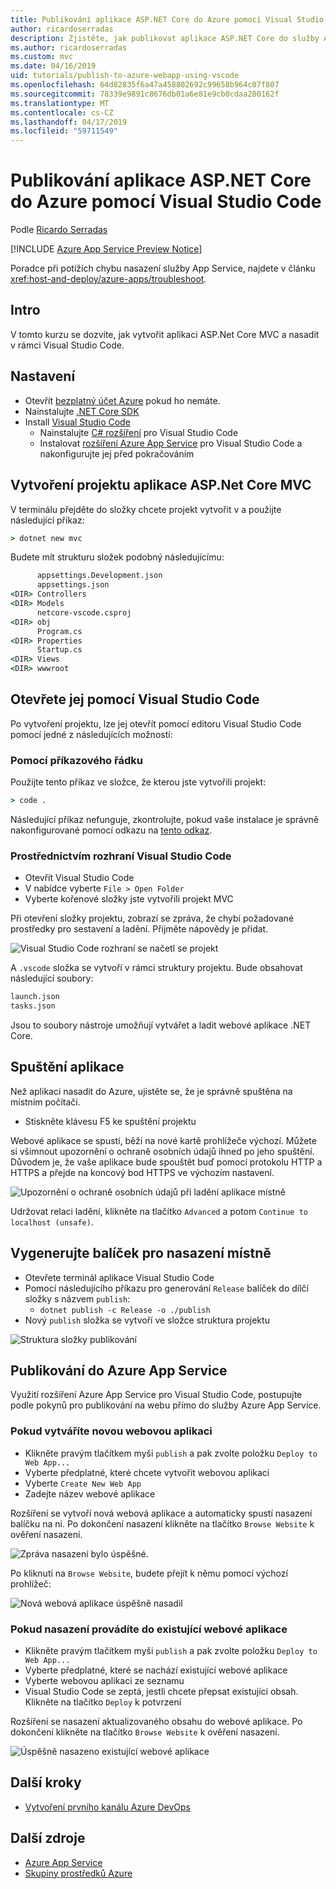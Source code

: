 ```yaml
---
title: Publikování aplikace ASP.NET Core do Azure pomocí Visual Studio Code
author: ricardoserradas
description: Zjistěte, jak publikovat aplikace ASP.NET Core do služby Azure App Service pomocí nástroje Visual Studio Code
ms.author: ricardoserradas
ms.custom: mvc
ms.date: 04/16/2019
uid: tutorials/publish-to-azure-webapp-using-vscode
ms.openlocfilehash: 64d82835f6a47a458802692c99658b964c07f807
ms.sourcegitcommit: 78339e9891c8676db01a6e81e9cb0cdaa280162f
ms.translationtype: MT
ms.contentlocale: cs-CZ
ms.lasthandoff: 04/17/2019
ms.locfileid: "59711549"
---
```

# <a name="publish-an-aspnet-core-app-to-azure-with-visual-studio-code"></a>Publikování aplikace ASP.NET Core do Azure pomocí Visual Studio Code

Podle [Ricardo Serradas](https://twitter.com/ricardoserradas)

[!INCLUDE [Azure App Service Preview Notice](../includes/azure-apps-preview-notice.md)]

Poradce při potížích chybu nasazení služby App Service, najdete v článku <xref:host-and-deploy/azure-apps/troubleshoot>.

## <a name="intro"></a>Intro

V tomto kurzu se dozvíte, jak vytvořit aplikaci ASP.Net Core MVC a nasadit v rámci Visual Studio Code.

## <a name="set-up"></a>Nastavení

- Otevřít [bezplatný účet Azure](https://azure.microsoft.com/free/dotnet/) pokud ho nemáte.
- Nainstalujte [.NET Core SDK](https://dotnet.microsoft.com/download)
- Install [Visual Studio Code](https://code.visualstudio.com/Download)
  - Nainstalujte [ C# rozšíření](https://marketplace.visualstudio.com/items?itemName=ms-vscode.csharp) pro Visual Studio Code
  - Instalovat [rozšíření Azure App Service](https://marketplace.visualstudio.com/items?itemName=ms-azuretools.vscode-azureappservice) pro Visual Studio Code a nakonfigurujte jej před pokračováním

## <a name="create-an-aspnet-core-mvc-project"></a>Vytvoření projektu aplikace ASP.Net Core MVC

V terminálu přejděte do složky chcete projekt vytvořit v a použijte následující příkaz:

```cmd
> dotnet new mvc
```

Budete mít strukturu složek podobný následujícímu:

```cmd
      appsettings.Development.json
      appsettings.json
<DIR> Controllers
<DIR> Models
      netcore-vscode.csproj
<DIR> obj
      Program.cs
<DIR> Properties
      Startup.cs
<DIR> Views
<DIR> wwwroot
```

## <a name="open-it-with-visual-studio-code"></a>Otevřete jej pomocí Visual Studio Code

Po vytvoření projektu, lze jej otevřít pomocí editoru Visual Studio Code pomocí jedné z následujících možností:

### <a name="through-the-command-line"></a>Pomocí příkazového řádku

Použijte tento příkaz ve složce, že kterou jste vytvořili projekt:

```cmd
> code .
```

Následující příkaz nefunguje, zkontrolujte, pokud vaše instalace je správně nakonfigurované pomocí odkazu na [tento odkaz](https://code.visualstudio.com/docs/setup/setup-overview#_cross-platform).

### <a name="through-visual-studio-code-interface"></a>Prostřednictvím rozhraní Visual Studio Code

- Otevřít Visual Studio Code
- V nabídce vyberte `File > Open Folder`
- Vyberte kořenové složky jste vytvořili projekt MVC

Při otevření složky projektu, zobrazí se zpráva, že chybí požadované prostředky pro sestavení a ladění. Přijměte nápovědy je přidat.

![Visual Studio Code rozhraní se načetl se projekt](publish-to-azure-webapp-using-vscode/_static/folder-structure-restore-netcore.jpg)

A `.vscode` složka se vytvoří v rámci struktury projektu. Bude obsahovat následující soubory:

```cmd
launch.json
tasks.json
```

Jsou to soubory nástroje umožňují vytvářet a ladit webové aplikace .NET Core.

## <a name="run-the-app"></a>Spuštění aplikace

Než aplikaci nasadit do Azure, ujistěte se, že je správně spuštěna na místním počítači.

- Stiskněte klávesu F5 ke spuštění projektu

Webové aplikace se spustí, běží na nové kartě prohlížeče výchozí. Můžete si všimnout upozornění o ochraně osobních údajů ihned po jeho spuštění. Důvodem je, že vaše aplikace bude spouštět buď pomocí protokolu HTTP a HTTPS a přejde na koncový bod HTTPS ve výchozím nastavení.

![Upozornění o ochraně osobních údajů při ladění aplikace místně](publish-to-azure-webapp-using-vscode/_static/run-webapp-https-warning.jpg)

Udržovat relaci ladění, klikněte na tlačítko `Advanced` a potom `Continue to localhost (unsafe)`.

## <a name="generate-the-deployment-package-locally"></a>Vygenerujte balíček pro nasazení místně

- Otevřete terminál aplikace Visual Studio Code
- Pomocí následujícího příkazu pro generování `Release` balíček do dílčí složky s názvem `publish`:
  - `dotnet publish -c Release -o ./publish`
- Nový `publish` složka se vytvoří ve složce struktura projektu

![Struktura složky publikování](publish-to-azure-webapp-using-vscode/_static/publish-folder.jpg)

## <a name="publish-to-azure-app-service"></a>Publikování do Azure App Service

Využití rozšíření Azure App Service pro Visual Studio Code, postupujte podle pokynů pro publikování na webu přímo do služby Azure App Service.

### <a name="if-youre-creating-a-new-web-app"></a>Pokud vytváříte novou webovou aplikaci

- Klikněte pravým tlačítkem myši `publish` a pak zvolte položku `Deploy to Web App...`
- Vyberte předplatné, které chcete vytvořit webovou aplikaci
- Vyberte `Create New Web App`
- Zadejte název webové aplikace

Rozšíření se vytvoří nová webová aplikace a automaticky spustí nasazení balíčku na ni. Po dokončení nasazení klikněte na tlačítko `Browse Website` k ověření nasazení.

![Zpráva nasazení bylo úspěšné.](publish-to-azure-webapp-using-vscode/_static/deployment-succeeded-message.jpg)

Po kliknutí na `Browse Website`, budete přejít k němu pomocí výchozí prohlížeč:

![Nová webová aplikace úspěšně nasadil](publish-to-azure-webapp-using-vscode/_static/new-webapp-deployed.jpg)

### <a name="if-youre-deploying-to-an-existing-web-app"></a>Pokud nasazení provádíte do existující webové aplikace

- Klikněte pravým tlačítkem myši `publish` a pak zvolte položku `Deploy to Web App...`
- Vyberte předplatné, které se nachází existující webové aplikace
- Vyberte webovou aplikaci ze seznamu
- Visual Studio Code se zeptá, jestli chcete přepsat existující obsah. Klikněte na tlačítko `Deploy` k potvrzení

Rozšíření se nasazení aktualizovaného obsahu do webové aplikace. Po dokončení klikněte na tlačítko `Browse Website` k ověření nasazení.

![Úspěšně nasazeno existující webové aplikace](publish-to-azure-webapp-using-vscode/_static/existing-webapp-deployed.jpg)

## <a name="next-steps"></a>Další kroky

- [Vytvoření prvního kanálu Azure DevOps](/azure/devops/pipelines/create-first-pipeline)

## <a name="additional-resources"></a>Další zdroje

- [Azure App Service](/azure/app-service/app-service-web-overview)
- [Skupiny prostředků Azure](/azure/azure-resource-manager/resource-group-overview#resource-groups)